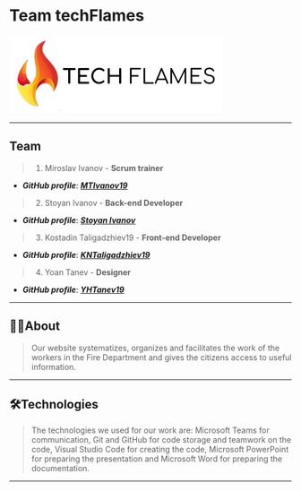 # Team techFlames

![Team Logo](img/Logo.png)

---

## Team
> 1. Miroslav Ivanov - **Scrum trainer**	
   - ***GitHub profile***: [***MTIvanov19***](https://github.com/MTIvanov19)	

> 2. Stoyan Ivanov - **Back-end Developer**	
   - ***GitHub profile***: [***Stoyan Ivanov***](https://github.com/SSIvanov19)	

> 3. Kostadin Taligadzhiev19 - **Front-end Developer**	
   - ***GitHub profile***: [***KNTaligadzhiev19***](https://github.com/KNTaligadzhiev19)	

> 4. Yoan Tanev - **Designer**	
   - ***GitHub profile***: [***YHTanev19***](https://github.com/YHTanev19)	

---

## 👨‍💻About

> Our website systematizes, organizes and facilitates the work of the workers in the Fire Department and gives the citizens access to useful information.

---

## 🛠Technologies

> The technologies we used for our work are: Microsoft Teams for communication, Git and GitHub for code storage and teamwork on the code, Visual Studio Code for creating the code, Microsoft PowerPoint for preparing the presentation and Microsoft Word for preparing the documentation.

---